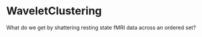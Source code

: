 WaveletClustering
=================

What do we get by shattering resting state fMRI data across an ordered set?
